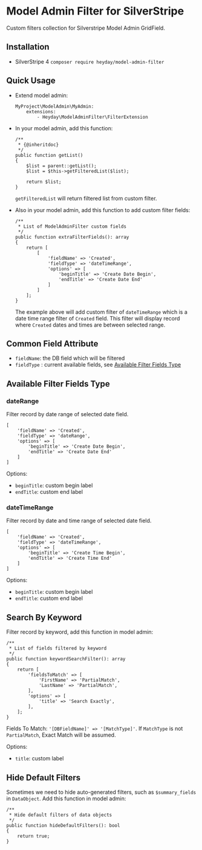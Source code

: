 # Model Admin Filter for SilverStripe

Custom filters collection for Silverstripe Model Admin GridField.

## Installation

- SilverStripe 4 `composer require heyday/model-admin-filter`

## Quick Usage

- Extend model admin:
    ```
    MyProject\ModelAdmin\MyAdmin:
        extensions:
            - Heyday\ModelAdminFilter\FilterExtension
    ```
- In your model admin, add this function:
    ```
    /**
     * {@inheritdoc}
     */
    public function getList()
    {
        $list = parent::getList();
        $list = $this->getFilteredList($list);

        return $list;
    }
    ```
    
    `getFilteredList` will return filtered list from custom filter.

- Also in your model admin, add this function to add custom filter fields:
    ```
    /**
     * List of ModelAdminFilter custom fields
     */
    public function extraFilterFields(): array
    {
        return [
            [
                'fieldName' => 'Created',
                'fieldType' => 'dateTimeRange',
                'options' => [
                    'beginTitle' => 'Create Date Begin',
                    'endTitle' => 'Create Date End'
                ]
            ]
        ];
    }
    ```

    The example above will add custom filter of `dateTimeRange` which is a date time range filter of `Created` field.
    This filter will display record where `Created` dates and times are between selected range.

## Common Field Attribute

- `fieldName`: the DB field which will be filtered
- `fieldType` : current available fields, see [Available Filter Fields Type](#available-filter-fields-type)

## Available Filter Fields Type

### dateRange

Filter record by date range of selected date field.

```
[
    'fieldName' => 'Created',
    'fieldType' => 'dateRange',
    'options' => [
        'beginTitle' => 'Create Date Begin',
        'endTitle' => 'Create Date End'
    ]
]
```

Options:
- `beginTitle`: custom begin label
- `endTitle`: custom end label

### dateTimeRange

Filter record by date and time range of selected date field.

```
[
    'fieldName' => 'Created',
    'fieldType' => 'dateTimeRange',
    'options' => [
        'beginTitle' => 'Create Time Begin',
        'endTitle' => 'Create Time End'
    ]
]
```

Options:
- `beginTitle`: custom begin label
- `endTitle`: custom end label

## Search By Keyword

Filter record by keyword, add this function in model admin:

```
/**
 * List of fields filtered by keyword
 */
public function keywordSearchFilter(): array
{
    return [
        'fieldsToMatch' => [
            'FirstName' => 'PartialMatch',
            'LastName' => 'PartialMatch',
        ],
        'options' => [
            'title' => 'Search Exactly',
        ],
    ];
}
```

Fields To Match: `'[DBFieldName]' => '[MatchType]'`. If `MatchType` is not `PartialMatch`, Exact Match will be assumed.

Options:
- `title`: custom label

## Hide Default Filters

Sometimes we need to hide auto-generated filters, such as `$summary_fields` in `DataObject`. Add this function in model admin: 

```
/**
 * Hide default filters of data objects
 */
public function hideDefaultFilters(): bool
{
    return true;
}
```